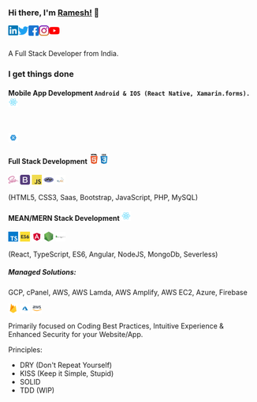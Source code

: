 ### Hi there, I'm [Ramesh!](https://rameshupadhaya.github.io/) 👋

<a href="https://linkedin.com/in/rameshupadhaya">
  <img align="left" alt="Ramesh Upadhaya | LinkedIn" width="20px" src="https://raw.githubusercontent.com/rameshupadhaya/rameshupadhaya/main/assets/linkedin.svg" />
</a>
<a href="https://twitter.com/ramesh_upadhaya">
  <img align="left" alt="Ramesh Upadhaya | Twitter" width="21px" src="https://raw.githubusercontent.com/rameshupadhaya/rameshupadhaya/main/assets/twitter.svg" />
</a>
<a href="https://facebook.com/itsrameshx">
  <img align="left" alt="Ramesh Upadhaya | Facebook" width="21px" src="https://raw.githubusercontent.com/rameshupadhaya/rameshupadhaya/main/assets/facebook.svg" />
</a>
<a href="https://instagram.com/ramesh_upadhaya">
  <img align="left" alt="Ramesh Upadhaya | Instagram" width="21px" src="https://raw.githubusercontent.com/rameshupadhaya/rameshupadhaya/main/assets/instagram.svg" />
</a>
<a href="https://www.youtube.com/channel/UCNA7b7x7_cZmQvthAyROpjw">
  <img align="left" alt="Ramesh Upadhaya | YouTube" width="21px" src="https://raw.githubusercontent.com/rameshupadhaya/rameshupadhaya/main/assets/youtube.svg" />
</a>

<br />
<br />

A Full Stack Developer from India. 

### I get things done

#### Mobile App Development <code>Android & IOS (React Native, Xamarin.forms). <code><img height="20" src="https://raw.githubusercontent.com/github/explore/80688e429a7d4ef2fca1e82350fe8e3517d3494d/topics/react-native/react-native.png"></code>
<code><img height="20" src="https://raw.githubusercontent.com/github/explore/80688e429a7d4ef2fca1e82350fe8e3517d3494d/topics/xamarin/xamarin.png"></code></code>

#### Full Stack Development  <code><img height="20" src="https://raw.githubusercontent.com/github/explore/80688e429a7d4ef2fca1e82350fe8e3517d3494d/topics/html/html.png"></code><code><img height="20" src="https://raw.githubusercontent.com/github/explore/80688e429a7d4ef2fca1e82350fe8e3517d3494d/topics/css/css.png"></code>
<code><img height="20" src="https://raw.githubusercontent.com/github/explore/80688e429a7d4ef2fca1e82350fe8e3517d3494d/topics/sass/sass.png"></code>
<code><img height="20" src="https://raw.githubusercontent.com/github/explore/80688e429a7d4ef2fca1e82350fe8e3517d3494d/topics/bootstrap/bootstrap.png"></code>
<code><img height="20" src="https://raw.githubusercontent.com/github/explore/80688e429a7d4ef2fca1e82350fe8e3517d3494d/topics/javascript/javascript.png"></code>
<code><img height="20" src="https://raw.githubusercontent.com/github/explore/ccc16358ac4530c6a69b1b80c7223cd2744dea83/topics/php/php.png"></code>
<code><img height="20" src="https://raw.githubusercontent.com/github/explore/80688e429a7d4ef2fca1e82350fe8e3517d3494d/topics/mysql/mysql.png"></code>

(HTML5, CSS3, Saas, Bootstrap, JavaScript, PHP, MySQL)

#### MEAN/MERN Stack Development  <code><img height="20" src="https://raw.githubusercontent.com/github/explore/80688e429a7d4ef2fca1e82350fe8e3517d3494d/topics/react/react.png"></code>
<code><img height="20" src="https://raw.githubusercontent.com/github/explore/80688e429a7d4ef2fca1e82350fe8e3517d3494d/topics/typescript/typescript.png"></code>
<code><img height="20" src="https://raw.githubusercontent.com/github/explore/80688e429a7d4ef2fca1e82350fe8e3517d3494d/topics/es6/es6.png"></code>
<code><img height="20" src="https://raw.githubusercontent.com/github/explore/80688e429a7d4ef2fca1e82350fe8e3517d3494d/topics/angular/angular.png"></code>
<code><img height="20" src="https://raw.githubusercontent.com/github/explore/80688e429a7d4ef2fca1e82350fe8e3517d3494d/topics/nodejs/nodejs.png"></code>
<code><img height="20" src="https://raw.githubusercontent.com/github/explore/80688e429a7d4ef2fca1e82350fe8e3517d3494d/topics/mongodb/mongodb.png"></code>

(React, TypeScript, ES6, Angular, NodeJS, MongoDb, Severless)

##### Managed Solutions:

GCP, cPanel, AWS, AWS Lamda, AWS Amplify, AWS EC2, Azure, Firebase 

<code><img height="20" src="https://raw.githubusercontent.com/github/explore/80688e429a7d4ef2fca1e82350fe8e3517d3494d/topics/firebase/firebase.png"></code>
<code><img height="20" src="https://raw.githubusercontent.com/github/explore/80688e429a7d4ef2fca1e82350fe8e3517d3494d/topics/azure/azure.png"></code>
<code><img height="20" src="https://raw.githubusercontent.com/github/explore/fbceb94436312b6dacde68d122a5b9c7d11f9524/topics/aws/aws.png"></code>

Primarily focused on Coding Best Practices, Intuitive Experience & Enhanced Security for your Website/App.

Principles:
- DRY (Don't Repeat Yourself)
- KISS (Keep it Simple, Stupid)
- SOLID 
- TDD (WIP)
